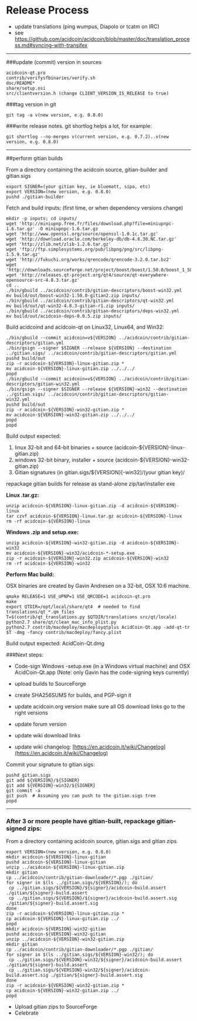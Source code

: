 Release Process
====================

* update translations (ping wumpus, Diapolo or tcatm on IRC)
* see https://github.com/acidcoin/acidcoin/blob/master/doc/translation_process.md#syncing-with-transifex

* * *

###update (commit) version in sources


	acidcoin-qt.pro
	contrib/verifysfbinaries/verify.sh
	doc/README*
	share/setup.nsi
	src/clientversion.h (change CLIENT_VERSION_IS_RELEASE to true)

###tag version in git

	git tag -a v(new version, e.g. 0.8.0)

###write release notes. git shortlog helps a lot, for example:

	git shortlog --no-merges v(current version, e.g. 0.7.2)..v(new version, e.g. 0.8.0)

* * *

##perform gitian builds

 From a directory containing the acidcoin source, gitian-builder and gitian.sigs
  
	export SIGNER=(your gitian key, ie bluematt, sipa, etc)
	export VERSION=(new version, e.g. 0.8.0)
	pushd ./gitian-builder

 Fetch and build inputs: (first time, or when dependency versions change)

	mkdir -p inputs; cd inputs/
	wget 'http://miniupnp.free.fr/files/download.php?file=miniupnpc-1.6.tar.gz' -O miniupnpc-1.6.tar.gz
	wget 'http://www.openssl.org/source/openssl-1.0.1c.tar.gz'
	wget 'http://download.oracle.com/berkeley-db/db-4.8.30.NC.tar.gz'
	wget 'http://zlib.net/zlib-1.2.6.tar.gz'
	wget 'ftp://ftp.simplesystems.org/pub/libpng/png/src/libpng-1.5.9.tar.gz'
	wget 'http://fukuchi.org/works/qrencode/qrencode-3.2.0.tar.bz2'
	wget 'http://downloads.sourceforge.net/project/boost/boost/1.50.0/boost_1_50_0.tar.bz2'
	wget 'http://releases.qt-project.org/qt4/source/qt-everywhere-opensource-src-4.8.3.tar.gz'
	cd ..
	./bin/gbuild ../acidcoin/contrib/gitian-descriptors/boost-win32.yml
	mv build/out/boost-win32-1.50.0-gitian2.zip inputs/
	./bin/gbuild ../acidcoin/contrib/gitian-descriptors/qt-win32.yml
	mv build/out/qt-win32-4.8.3-gitian-r1.zip inputs/
	./bin/gbuild ../acidcoin/contrib/gitian-descriptors/deps-win32.yml
	mv build/out/acidcoin-deps-0.0.5.zip inputs/

 Build acidcoind and acidcoin-qt on Linux32, Linux64, and Win32:
  
	./bin/gbuild --commit acidcoin=v${VERSION} ../acidcoin/contrib/gitian-descriptors/gitian.yml
	./bin/gsign --signer $SIGNER --release ${VERSION} --destination ../gitian.sigs/ ../acidcoin/contrib/gitian-descriptors/gitian.yml
	pushd build/out
	zip -r acidcoin-${VERSION}-linux-gitian.zip *
	mv acidcoin-${VERSION}-linux-gitian.zip ../../../
	popd
	./bin/gbuild --commit acidcoin=v${VERSION} ../acidcoin/contrib/gitian-descriptors/gitian-win32.yml
	./bin/gsign --signer $SIGNER --release ${VERSION}-win32 --destination ../gitian.sigs/ ../acidcoin/contrib/gitian-descriptors/gitian-win32.yml
	pushd build/out
	zip -r acidcoin-${VERSION}-win32-gitian.zip *
	mv acidcoin-${VERSION}-win32-gitian.zip ../../../
	popd
	popd

  Build output expected:

  1. linux 32-bit and 64-bit binaries + source (acidcoin-${VERSION}-linux-gitian.zip)
  2. windows 32-bit binary, installer + source (acidcoin-${VERSION}-win32-gitian.zip)
  3. Gitian signatures (in gitian.sigs/${VERSION}[-win32]/(your gitian key)/

repackage gitian builds for release as stand-alone zip/tar/installer exe

**Linux .tar.gz:**

	unzip acidcoin-${VERSION}-linux-gitian.zip -d acidcoin-${VERSION}-linux
	tar czvf acidcoin-${VERSION}-linux.tar.gz acidcoin-${VERSION}-linux
	rm -rf acidcoin-${VERSION}-linux

**Windows .zip and setup.exe:**

	unzip acidcoin-${VERSION}-win32-gitian.zip -d acidcoin-${VERSION}-win32
	mv acidcoin-${VERSION}-win32/acidcoin-*-setup.exe .
	zip -r acidcoin-${VERSION}-win32.zip acidcoin-${VERSION}-win32
	rm -rf acidcoin-${VERSION}-win32

**Perform Mac build:**

  OSX binaries are created by Gavin Andresen on a 32-bit, OSX 10.6 machine.

	qmake RELEASE=1 USE_UPNP=1 USE_QRCODE=1 acidcoin-qt.pro
	make
	export QTDIR=/opt/local/share/qt4  # needed to find translations/qt_*.qm files
	T=$(contrib/qt_translations.py $QTDIR/translations src/qt/locale)
	python2.7 share/qt/clean_mac_info_plist.py
	python2.7 contrib/macdeploy/macdeployqtplus AcidCoin-Qt.app -add-qt-tr $T -dmg -fancy contrib/macdeploy/fancy.plist

 Build output expected: AcidCoin-Qt.dmg

###Next steps:

* Code-sign Windows -setup.exe (in a Windows virtual machine) and
  OSX AcidCoin-Qt.app (Note: only Gavin has the code-signing keys currently)

* upload builds to SourceForge

* create SHA256SUMS for builds, and PGP-sign it

* update acidcoin.org version
  make sure all OS download links go to the right versions

* update forum version

* update wiki download links

* update wiki changelog: [https://en.acidcoin.it/wiki/Changelog](https://en.acidcoin.it/wiki/Changelog)

Commit your signature to gitian.sigs:

	pushd gitian.sigs
	git add ${VERSION}/${SIGNER}
	git add ${VERSION}-win32/${SIGNER}
	git commit -a
	git push  # Assuming you can push to the gitian.sigs tree
	popd

-------------------------------------------------------------------------

### After 3 or more people have gitian-built, repackage gitian-signed zips:

From a directory containing acidcoin source, gitian.sigs and gitian zips

	export VERSION=(new version, e.g. 0.8.0)
	mkdir acidcoin-${VERSION}-linux-gitian
	pushd acidcoin-${VERSION}-linux-gitian
	unzip ../acidcoin-${VERSION}-linux-gitian.zip
	mkdir gitian
	cp ../acidcoin/contrib/gitian-downloader/*.pgp ./gitian/
	for signer in $(ls ../gitian.sigs/${VERSION}/); do
	 cp ../gitian.sigs/${VERSION}/${signer}/acidcoin-build.assert ./gitian/${signer}-build.assert
	 cp ../gitian.sigs/${VERSION}/${signer}/acidcoin-build.assert.sig ./gitian/${signer}-build.assert.sig
	done
	zip -r acidcoin-${VERSION}-linux-gitian.zip *
	cp acidcoin-${VERSION}-linux-gitian.zip ../
	popd
	mkdir acidcoin-${VERSION}-win32-gitian
	pushd acidcoin-${VERSION}-win32-gitian
	unzip ../acidcoin-${VERSION}-win32-gitian.zip
	mkdir gitian
	cp ../acidcoin/contrib/gitian-downloader/*.pgp ./gitian/
	for signer in $(ls ../gitian.sigs/${VERSION}-win32/); do
	 cp ../gitian.sigs/${VERSION}-win32/${signer}/acidcoin-build.assert ./gitian/${signer}-build.assert
	 cp ../gitian.sigs/${VERSION}-win32/${signer}/acidcoin-build.assert.sig ./gitian/${signer}-build.assert.sig
	done
	zip -r acidcoin-${VERSION}-win32-gitian.zip *
	cp acidcoin-${VERSION}-win32-gitian.zip ../
	popd

- Upload gitian zips to SourceForge
- Celebrate 
